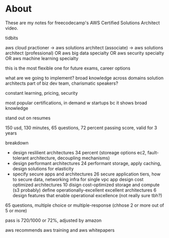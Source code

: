 # About

These are my notes for freecodecamp's AWS Certified Solutions Architect video.

tidbits

aws cloud practioner -> aws solutions architect (associate) -> aws solutions architect (professional) OR aws big data specialty OR aws security specialty OR aws machine learning specialty

this is the most flexible one for future exams, career options

what are we going to implement?
broad knowledge across domains
solution architects part of biz dev team, charismatic speakers?

constant learning, pricing, security

most popular certifications, in demand w startups bc it shows broad knowledge

stand out on resumes

150 usd, 130 minutes, 65 questions, 72 percent passing score, valid for 3 years

breakdown

- design reslilient architectures 34 percent (storeage options ec2, fault-tolerant architecture, decoupling mechanisms)
- design performant architectures 24 performant storage, apply caching, design solutions for elasticity
- specify secure apps and architectures 26 secure application tiers, how to secure data, networking infra for single vpc app
design cost optimized architectures 10 disign cost-optimized storage and compute (s3 probably)
define operationally-excellent excellent architectures 6 design features that enable operational excellence (not really sure tbh?)

65 questions, multiple choice or multiple-response (chhose 2 or more out of 5 or more)

pass is 720/1000 or 72%, adjusted by amazon 

aws recommends aws training and aws whitepapers
